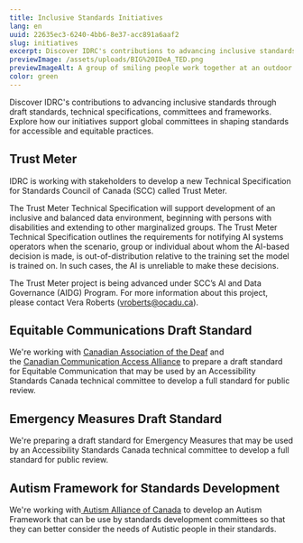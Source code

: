```yaml
---
title: Inclusive Standards Initiatives
lang: en
uuid: 22635ec3-6240-4bb6-8e37-acc891a6aaf2
slug: initiatives
excerpt: Discover IDRC's contributions to advancing inclusive standards through draft standards, technical specifications, committees and frameworks. Explore how our initiatives support global committees in shaping standards for accessible and equitable practices.
previewImage: /assets/uploads/BIG%20IDeA_TED.png
previewImageAlt: A group of smiling people work together at an outdoor booth, one person is using a wheelchair.
color: green
---
```

Discover IDRC's contributions to advancing inclusive standards through draft standards, technical specifications, committees and frameworks. Explore how our initiatives support global committees in shaping standards for accessible and equitable practices.

## Trust Meter

IDRC is working with stakeholders to develop a new Technical Specification for Standards Council of Canada (SCC) called Trust Meter.

The Trust Meter Technical Specification will support development of an inclusive and balanced data environment, beginning with persons with disabilities and extending to other marginalized groups. The Trust Meter Technical Specification outlines the requirements for notifying AI systems operators when the scenario, group or individual about whom the AI-based decision is made, is out-of-distribution relative to the training set the model is trained on. In such cases, the AI is unreliable to make these decisions.

The Trust Meter project is being advanced under SCC’s AI and Data Governance (AIDG) Program. For more information about this project, please contact Vera Roberts ([vroberts@ocadu.ca](mailto:vroberts@ocadu.ca)).

## Equitable Communications Draft Standard

We're working with [Canadian Association of the Deaf](https://cad-asc.ca/) and the [Canadian Communication Access Alliance](https://www.cdacanada.com/) to prepare a draft standard for Equitable Communication that may be used by an Accessibility Standards Canada technical committee to develop a full standard for public review. 

## Emergency Measures Draft Standard

We're preparing a draft standard for Emergency Measures that may be used by an Accessibility Standards Canada technical committee to develop a full standard for public review. 

## Autism Framework for Standards Development

We're working with[ Autism Alliance of Canada](https://autismalliance.ca/) to develop an Autism Framework that can be use by standards development committees so that they can better consider the needs of Autistic people in their standards.
